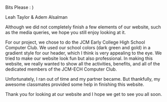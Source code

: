 Bits Please : )

Leah Taylor & Adem Alsalman

Although we did not completely finish a few elements of our website, such as the media queries, we hope you still enjoy looking at it.

For our project, we chose to do the JCM Early College High School Computer Club. We used our school colors (dark green and gold) in a gradient style for our header, which I think is very appealing to the eye. We tried to make our website look fun but also professional. In making this website, we really wanted to show all the activities, benefits, and all of the dedicated members of the JCM-ECH Computer Club.

Unfortunately, I ran out of time and my partner became. But thankfully, my awesome classmates provided some help in finishing this website.

Thank you for looking at our website and I hope we get to see you all soon.

